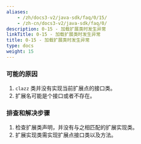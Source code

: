 ```yaml
---
aliases:
    - /zh/docs3-v2/java-sdk/faq/0/15/
    - /zh-cn/docs3-v2/java-sdk/faq/0/
description: 0-15 - 加载扩展类时发生异常
linkTitle: 0-15 - 加载扩展类时发生异常
title: 0-15 - 加载扩展类时发生异常
type: docs
weight: 15
---
```







### 可能的原因

1. `clazz` 类并没有实现当前扩展点的接口类。
2. 扩展名可能是个接口或者不存在。

### 排查和解决步骤

1. 检查扩展类声明，并没有与之相匹配的扩展实现类。
2. 扩展实现类需实现扩展点接口类以及方法。

<p style="margin-top: 3rem;"> </p>